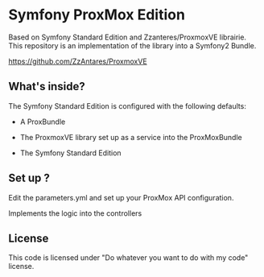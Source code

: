 Symfony ProxMox Edition
=======================

Based on Symfony Standard Edition and Zzanteres/ProxmoxVE librairie. This repository is an implementation of the library into a Symfony2 Bundle.

https://github.com/ZzAntares/ProxmoxVE

What's inside?
--------------

The Symfony Standard Edition is configured with the following defaults:

  * A ProxBundle

  * The ProxmoxVE library set up as a service into the ProxMoxBundle
  
  * The Symfony Standard Edition

Set up ?
--------

Edit the parameters.yml and set up your ProxMox API configuration.

Implements the logic into the controllers

License
-------

This code is licensed under "Do whatever you want to do with my code" license. 
